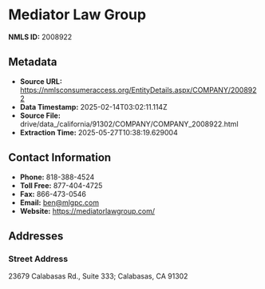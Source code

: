 # Mediator Law Group

**NMLS ID:** 2008922

## Metadata
- **Source URL:** https://nmlsconsumeraccess.org/EntityDetails.aspx/COMPANY/2008922
- **Data Timestamp:** 2025-02-14T03:02:11.114Z
- **Source File:** drive/data_/california/91302/COMPANY/COMPANY_2008922.html
- **Extraction Time:** 2025-05-27T10:38:19.629004

## Contact Information
- **Phone:** 818-388-4524
- **Toll Free:** 877-404-4725
- **Fax:** 866-473-0546
- **Email:** ben@mlgpc.com
- **Website:** https://mediatorlawgroup.com/

## Addresses
### Street Address
23679 Calabasas Rd., Suite 333; Calabasas, CA 91302
